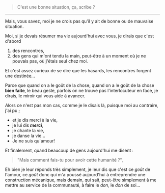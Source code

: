 >C'est une bonne situation, ça, scribe ?
*****
Mais, vous savez, moi je ne crois pas
qu'il y ait de bonne ou de mauvaise situation.

Moi, si je devais résumer ma vie aujourd'hui avec vous,
je dirais que c'est d'abord 
1. des rencontres,
2. des gens qui m'ont tendu la main,
peut-être à un moment où je ne pouvais pas, où j'étais seul chez moi.

Et c'est assez curieux de se dire que les hasards,
les rencontres forgent une destinée...

Parce que quand on a le goût de la chose,
quand on a le goût de la chose **bien faite**,
le beau geste, parfois on ne trouve pas l'interlocuteur en face,
je dirais, le miroir qui vous aide à avancer.

Alors ce n'est pas mon cas, comme je le disais là,
puisque moi au contraire, j'ai pu ;
- et je dis merci à la vie, 
- je lui dis ***merci***,
- je chante la vie, 
- je danse la vie... 
- Je ne suis qu'amour!

Et finalement, quand beaucoup de gens aujourd'hui me disent :

>"Mais comment fais-tu pour avoir cette humanité ?",

Eh bien je leur réponds très simplement,
je leur dis que c'est ce *goût* de l'amour,
ce *goût* donc qui m'a poussé aujourd'hui
à entreprendre une construction mécanique,
mais demain, qui sait, peut-être simplement
à me mettre au service de la communauté,
à faire le *don*, le *don* de soi...
